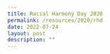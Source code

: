 ```yaml
---
title: Racial Harmony Day 2020
permalink: /resources/2020/rhd
date: 2022-07-24
layout: post
description: ""
---
```

